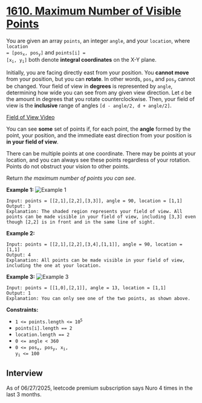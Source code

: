 # [1610. Maximum Number of Visible Points](https://leetcode.com/problems/maximum-number-of-visible-points/)

You are given an array `points`, an integer `angle`, and your `location`, where <code>location = [pos<sub>x</sub>, pos<sub>y</sub>]</code> and <code>points[i] = [x<sub>i</sub>, y<sub>i</sub>]</code> both denote **integral coordinates** on the X-Y plane.

Initially, you are facing directly east from your position. You **cannot move** from your position, but you can **rotate**. In other words, <code>pos<sub>x</sub></code> and <code>pos<sub>y</sub></code> cannot be changed. Your field of view in **degrees** is represented by `angle`, determining how wide you can see from any given view direction. Let `d` be the amount in degrees that you rotate counterclockwise. Then, your field of view is the **inclusive** range of angles `[d - angle/2, d + angle/2]`.

[Field of View Video](https://assets.leetcode.com/uploads/2020/09/30/angle.mp4)

You can see **some** set of points if, for each point, the **angle** formed by the point, your position, and the immediate east direction from your position is **in your field of view**.

There can be multiple points at one coordinate. There may be points at your location, and you can always see these points regardless of your rotation. Points do not obstruct your vision to other points.

Return _the maximum number of points you can see_.

**Example 1:**
![Example 1](https://assets.leetcode.com/uploads/2020/09/30/89a07e9b-00ab-4967-976a-c723b2aa8656.png)
```
Input: points = [[2,1],[2,2],[3,3]], angle = 90, location = [1,1]
Output: 3
Explanation: The shaded region represents your field of view. All points can be made visible in your field of view, including [3,3] even though [2,2] is in front and in the same line of sight.
```

**Example 2:**
```
Input: points = [[2,1],[2,2],[3,4],[1,1]], angle = 90, location = [1,1]
Output: 4
Explanation: All points can be made visible in your field of view, including the one at your location.
```

**Example 3:**
![Example 3](https://assets.leetcode.com/uploads/2020/09/30/5010bfd3-86e6-465f-ac64-e9df941d2e49.png)
```
Input: points = [[1,0],[2,1]], angle = 13, location = [1,1]
Output: 1
Explanation: You can only see one of the two points, as shown above.
```

**Constraints:**
* <code>1 <= points.length <= 10<sup>5</sup></code>
* `points[i].length == 2`
* `location.length == 2`
* `0 <= angle < 360`
* <code>0 <= pos<sub>x</sub>, pos<sub>y</sub>, x<sub>i</sub>, y<sub>i</sub> <= 100</code>

## Interview
As of 06/27/2025, leetcode premium subscription says Nuro 4 times in the last 3 months.
